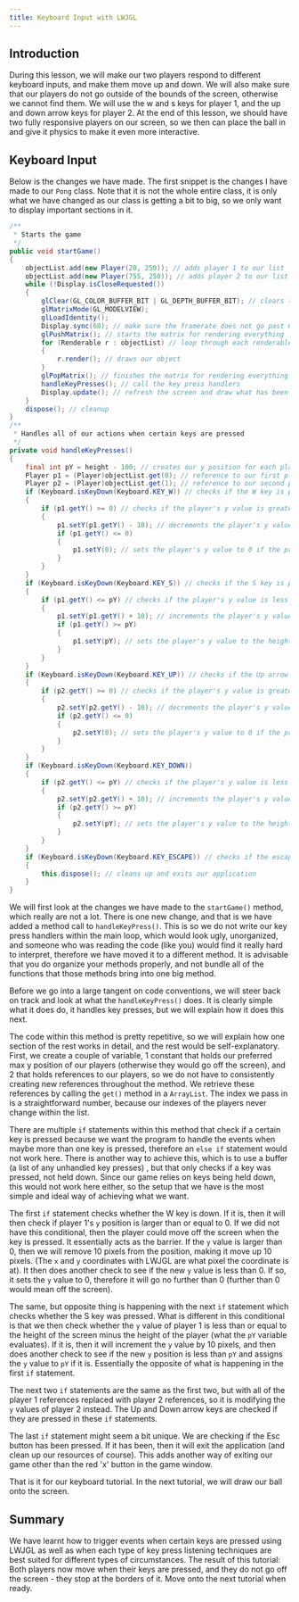 ```yaml
---
title: Keyboard Input with LWJGL
---
```

## Introduction

During this lesson, we will make our two players respond to different keyboard inputs, and make them move up and down. We will also make sure that our players do not go outside
of the bounds of the screen, otherwise we cannot find them. We will use the w and s keys for player 1, and the up and down arrow keys for player 2. At the end of this lesson, we 
should have two fully responsive players on our screen, so we then can place the ball in and give it physics to make it even more interactive.

## Keyboard Input

Below is the changes we have made. The first snippet is the changes I have made to our `Pong` class. Note that it is not the whole entire class, it is only 
what we have changed as our class is getting a bit to big, so we only want to display important sections in it.

``` java
/**
 * Starts the game
 */
public void startGame()
{
    objectList.add(new Player(20, 250)); // adds player 1 to our list
    objectList.add(new Player(755, 250)); // adds player 2 to our list
    while (!Display.isCloseRequested())
    {
        glClear(GL_COLOR_BUFFER_BIT | GL_DEPTH_BUFFER_BIT); // clears the screen ready for rendering on the next frame.
        glMatrixMode(GL_MODELVIEW);
        glLoadIdentity();
        Display.sync(60); // make sure the framerate does not go past 60 fps
        glPushMatrix(); // starts the matrix for rendering everything
        for (Renderable r : objectList) // loop through each renderable object in our list
        {
            r.render(); // draws our object
        }
        glPopMatrix(); // finishes the matrix for rendering everything
        handleKeyPresses(); // call the key press handlers
        Display.update(); // refresh the screen and draw what has been defined in this loop
    }
    dispose(); // cleanup
}
/**
 * Handles all of our actions when certain keys are pressed
 */
private void handleKeyPresses()
{
    final int pY = height - 100; // creates our y position for each player (otherwise the player would go off the screen)
    Player p1 = (Player)objectList.get(0); // reference to our first player
    Player p2 = (Player)objectList.get(1); // reference to our second player 
    if (Keyboard.isKeyDown(Keyboard.KEY_W)) // checks if the W key is pressed
    {
        if (p1.getY() >= 0) // checks if the player's y value is greater than 0
        {
            p1.setY(p1.getY() - 10); // decrements the player's y value by 10
            if (p1.getY() <= 0) 
            {
                p1.setY(0); // sets the player's y value to 0 if the previous y value was below 0. 
            }
        }
    }
    if (Keyboard.isKeyDown(Keyboard.KEY_S)) // checks if the S key is pressed
    {
        if (p1.getY() <= pY) // checks if the player's y value is less than the height
        {
            p1.setY(p1.getY() + 10); // increments the player's y value by 10
            if (p1.getY() >= pY)
            {
                p1.setY(pY); // sets the player's y value to the height if the previous y value was abouve the height
            }
        }
    }
    if (Keyboard.isKeyDown(Keyboard.KEY_UP)) // checks if the Up arrow is pressed
    {
        if (p2.getY() >= 0) // checks if the player's y value is greater than 0
        {
            p2.setY(p2.getY() - 10); // decrements the player's y value by 10
            if (p2.getY() <= 0) 
            {
                p2.setY(0); // sets the player's y value to 0 if the previous y value was below 0. 
            }
        }
    }
    if (Keyboard.isKeyDown(Keyboard.KEY_DOWN))
    {
        if (p2.getY() <= pY) // checks if the player's y value is less than the height
        {
            p2.setY(p2.getY() + 10); // increments the player's y value by 10
            if (p2.getY() >= pY)
            {
                p2.setY(pY); // sets the player's y value to the height if the previous y value was abouve the height
            }
        }
    }
    if (Keyboard.isKeyDown(Keyboard.KEY_ESCAPE)) // checks if the escape key has been pressed
    {
        this.dispose(); // cleans up and exits our application
    }
}
```

We will first look at the changes we have made to the `startGame()` method, which really are not a lot. There is one new change, and that is we have added a method
call to `handleKeyPress()`. This is so we do not write our key press handlers within the main loop, which would look ugly, unorganized, and someone who was reading the code
(like you) would find it really hard to interpret, therefore we have moved it to a different method. It is advisable that you do organize your methods properly, and not bundle
all of the functions that those methods bring into one big method.

Before we go into a large tangent on code conventions, we will steer back on track and look at what the `handleKeyPress()` does. It is clearly simple what it does do,
it handles key presses, but we will explain how it does this next.

The code within this method is pretty repetitive, so we will explain how one section of the rest works in detail, and the rest would be self-explanatory. First, we create a
couple of variable, 1 constant that holds our preferred max y position of our players (otherwise they would go off the screen), and 2 that holds references to our players, so we
do not have to consistently creating new references throughout the method. We retrieve these references by calling the `get()` method in a `ArrayList`.
The index we pass in is a straightforward number, because our indexes of the players never change within the list.

There are multiple `if` statements within this method that check if a certain key is pressed because we want the program to handle the events when maybe more than one
key is pressed, therefore an `else if` statement would not work here. There is another way to achieve this, which is to use a buffer (a list of any unhandled key presses)
, but that only checks if a key was pressed, not held down. Since our game relies on keys being held down, this would not work here either, so the setup that we have is the most
simple and ideal way of achieving what we want.

The first `if` statement checks whether the W key is down. If it is, then it will then check if player 1's `y` position is larger than or equal to 0. If we
did not have this conditional, then the player could move off the screen when the key is pressed. It essentially acts as the barrier. If the `y` value is larger than 0,
then we will remove 10 pixels from the position, making it move up 10 pixels. (The `x` and `y` coordinates with LWJGL are what pixel the coordinate is at).
It then does another check to see if the new `y` value is less than 0. If so, it sets the `y` value to 0, therefore it will go no further than 0 (further
than 0 would mean off the screen).

The same, but opposite thing is happening with the next `if` statement which checks whether the S key was pressed. What is different in this conditional is that
we then check whether the `y` value of player 1 is less than or equal to the height of the screen minus the height of the player (what the `pY` variable
evaluates). If it is, then it will increment the `y` value by 10 pixels, and then does another check to see if the new `y` position is less than 
`pY` and assigns the `y` value to `pY` if it is. Essentially the opposite of what is happening in the first `if` statement.

The next two `if` statements are the same as the first two, but with all of the player 1 references replaced with player 2 references, so it is modifying the 
`y` values of player 2 instead. The Up and Down arrow keys are checked if they are pressed in these `if` statements.

The last `if` statement might seem a bit unique. We are checking if the Esc button has been pressed. If it has been, then it will exit the application (and clean
up our resources of course). This adds another way of exiting our game other than the red 'x' button in the game window.

That is it for our keyboard tutorial. In the next tutorial, we will draw our ball onto the screen.

## Summary

We have learnt how to trigger events when certain keys are pressed using LWJGL as well as when each type of key press listening techniques are best suited for different types of 
circumstances. The result of this tutorial: Both players now move when their keys are pressed, and they do not go off the screen - they stop at the borders of it. Move onto the next
tutorial when ready.
